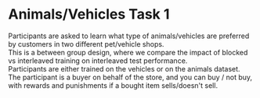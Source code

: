 # Animals/Vehicles Task 1

Participants are asked to learn what type of animals/vehicles are preferred by customers in two different pet/vehicle shops.  
This is a between group design, where we compare the impact of blocked vs interleaved training on interleaved test performance.  
Participants are either trained on the vehicles or on the animals dataset.  
The participant is a buyer on behalf of the store, and you can buy / not buy, with rewards and punishments if a bought item sells/doesn't sell.
